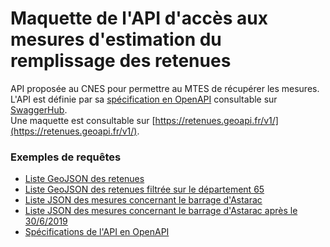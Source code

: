 # Maquette de l'API d'accès aux mesures d'estimation du remplissage des retenues
API proposée au CNES pour permettre au MTES de récupérer les mesures.  
L'API est définie par sa
[spécification en OpenAPI](https://retenues.geoapi.fr/v1/)
consultable sur [SwaggerHub](https://app.swaggerhub.com/apis/benoitdavidfr/retenue/0.1).  
Une maquette est consultable sur [https://retenues.geoapi.fr/v1/](https://retenues.geoapi.fr/v1/).


### Exemples de requêtes
* [Liste GeoJSON des retenues](https://retenues.geoapi.fr/v1/retenues)
* [Liste GeoJSON des retenues filtrée sur le département 65](https://retenues.geoapi.fr/v1/retenues?departement=65)
* [Liste JSON des mesures concernant le barrage d'Astarac](https://retenues.geoapi.fr/v1/retenues/21)
* [Liste JSON des mesures concernant le barrage d'Astarac
  après le 30/6/2019](https://retenues.geoapi.fr/v1/retenues/21?date=2019-06-30)
* [Spécifications de l'API en OpenAPI](https://retenues.geoapi.fr/v1/)
